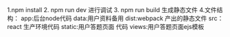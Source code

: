 1.npm install
2. npm run dev 进行调试
3. npm run build 生成静态文件
4.文件结构：
	app:后台node代码
	data:用户资料备用
	dist:webpack 产出的静态文件
	src：react 生产环境代码
	static:用户答题页面 代码
	views:用户答题页面ejs模板